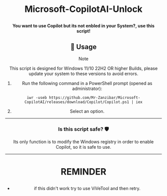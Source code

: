 # <p align="center"> Microsoft-CopilotAI-Unlock </p>

<div align="center">

<h4 align="center"> You want to use Copilot but its not enbled in your System?, use this script! </h4>

## 🔧 Usage

> [!NOTE]
> This script is designed for Windows 11/10 22H2 OR higher Builds, please update your system to these versions to avoid errors.

1. Run the following command in a PowerShell prompt (opened as administrator):

`iwr -useb https://github.com/Mr-Zanzibar/Microsoft-CopilotAI/releases/download/Copilot/Copilot.ps1 | iex`

2. Select an option.

---

### Is this script safe? 🛡️

Its only function is to modify the Windows registry in order to enable Copilot, so it is safe to use.

---

# <p align="center"> REMINDER </p>

- if this didn't work try to use ViVeTool and then retry.
